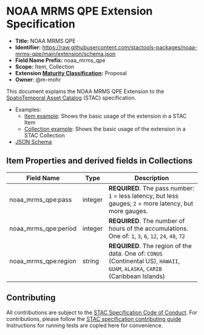 # NOAA MRMS QPE Extension Specification

- **Title:** NOAA MRMS QPE
- **Identifier:** <https://raw.githubusercontent.com/stactools-packages/noaa-mrms-qpe/main/extension/schema.json>
- **Field Name Prefix:** noaa_mrms_qpe
- **Scope:** Item, Collection
- **Extension [Maturity Classification](https://github.com/radiantearth/stac-spec/tree/master/extensions/README.md#extension-maturity):** Proposal
- **Owner**: @m-mohr

This document explains the NOAA MRMS QPE Extension to the [SpatioTemporal Asset Catalog](https://github.com/radiantearth/stac-spec) (STAC) specification.

- Examples:
  - [Item example](../examples/item-conus.json): Shows the basic usage of the extension in a STAC Item
  - [Collection example](../examples/collection.json): Shows the basic usage of the extension in a STAC Collection
- [JSON Schema](schema.json)

## Item Properties and derived fields in Collections

| Field Name           | Type    | Description |
| -------------------- | ------- | ----------- |
| noaa_mrms_qpe:pass   | integer | **REQUIRED**. The pass number: `1` = less latency, but less gauges; `2` = more latency, but more gauges. |
| noaa_mrms_qpe:period | integer | **REQUIRED**. The number of hours of the accumulations. One of: `1`, `3`, `6`, `12`, `24`, `48`, `72` |
| noaa_mrms_qpe:region | string  | **REQUIRED**. The region of the data. One of: `CONUS` (Continental US), `HAWAII`, `GUAM`, `ALASKA`, `CARIB` (Caribbean Islands) |

## Contributing

All contributions are subject to the
[STAC Specification Code of Conduct](https://github.com/radiantearth/stac-spec/blob/master/CODE_OF_CONDUCT.md).
For contributions, please follow the
[STAC specification contributing guide](https://github.com/radiantearth/stac-spec/blob/master/CONTRIBUTING.md) Instructions
for running tests are copied here for convenience.
